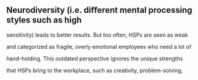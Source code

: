 ## Neurodiversity (i.e. diﬀerent mental processing styles such as high

sensitivity) leads to better results. But too often, HSPs are seen as weak

and categorized as fragile, overly emotional employees who need a lot of

hand-holding. This outdated perspective ignores the unique strengths

that HSPs bring to the workplace, such as creativity, problem-solving,